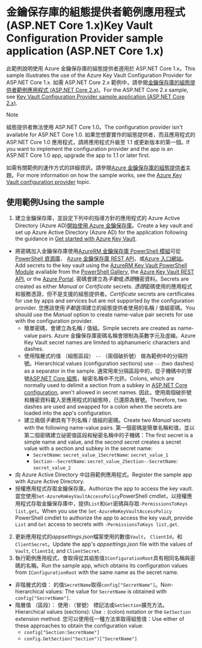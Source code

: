 # <a name="key-vault-configuration-provider-sample-application-aspnet-core-1x"></a><span data-ttu-id="274d3-101">金鑰保存庫的組態提供者範例應用程式 (ASP.NET Core 1.x)</span><span class="sxs-lookup"><span data-stu-id="274d3-101">Key Vault Configuration Provider sample application (ASP.NET Core 1.x)</span></span>

<span data-ttu-id="274d3-102">此範例說明使用 Azure 金鑰保存庫的組態提供者適用於 ASP.NET Core 1.x。</span><span class="sxs-lookup"><span data-stu-id="274d3-102">This sample illustrates the use of the Azure Key Vault Configuration Provider for ASP.NET Core 1.x.</span></span> <span data-ttu-id="274d3-103">如需 ASP.NET Core 2.x 範例中，請參閱[金鑰保存庫的組態提供者範例應用程式 (ASP.NET Core 2.x)](https://github.com/aspnet/Docs/tree/master/aspnetcore/security/key-vault-configuration/samples/basic-sample/2.x)。</span><span class="sxs-lookup"><span data-stu-id="274d3-103">For the ASP.NET Core 2.x sample, see [Key Vault Configuration Provider sample application (ASP.NET Core 2.x)](https://github.com/aspnet/Docs/tree/master/aspnetcore/security/key-vault-configuration/samples/basic-sample/2.x).</span></span>

> [!NOTE]
> <span data-ttu-id="274d3-104">組態提供者無法使用 ASP.NET Core 1.0。</span><span class="sxs-lookup"><span data-stu-id="274d3-104">The configuration provider isn't available for ASP.NET Core 1.0.</span></span> <span data-ttu-id="274d3-105">如果您想要實作的組態提供者，而且應用程式的 ASP.NET Core 1.0 應用程式，請將應用程式升級至 1.1 或更新版本的第一個。</span><span class="sxs-lookup"><span data-stu-id="274d3-105">If you want to implement the configuration provider and the app is an ASP.NET Core 1.0 app, upgrade the app to 1.1 or later first.</span></span>

<span data-ttu-id="274d3-106">如需有關範例的運作方式的詳細資訊，請參閱[Azure 金鑰保存庫的組態提供者](xref:security/key-vault-configuration)主題。</span><span class="sxs-lookup"><span data-stu-id="274d3-106">For more information on how the sample works, see the [Azure Key Vault configuration provider](xref:security/key-vault-configuration) topic.</span></span>

## <a name="using-the-sample"></a><span data-ttu-id="274d3-107">使用範例</span><span class="sxs-lookup"><span data-stu-id="274d3-107">Using the sample</span></span>
1. <span data-ttu-id="274d3-108">建立金鑰保存庫，並設定下列中的指導方針的應用程式的 Azure Active Directory (Azure AD)[開始使用 Azure 金鑰保存庫](https://azure.microsoft.com/documentation/articles/key-vault-get-started/)。</span><span class="sxs-lookup"><span data-stu-id="274d3-108">Create a key vault and set up Azure Active Directory (Azure AD) for the application following the guidance in [Get started with Azure Key Vault](https://azure.microsoft.com/documentation/articles/key-vault-get-started/).</span></span>
  * <span data-ttu-id="274d3-109">將密碼加入金鑰保存庫使用[AzureRM 金鑰保存庫 PowerShell 模組](/powershell/module/azurerm.keyvault)可從[PowerShell 資源庫](https://www.powershellgallery.com/packages/AzureRM.KeyVault)、 [Azure 金鑰保存庫 REST API](/rest/api/keyvault/)，或[Azure 入口網站](https://portal.azure.com/)。</span><span class="sxs-lookup"><span data-stu-id="274d3-109">Add secrets to the key vault using the [AzureRM Key Vault PowerShell Module](/powershell/module/azurerm.keyvault) available from the [PowerShell Gallery](https://www.powershellgallery.com/packages/AzureRM.KeyVault), the [Azure Key Vault REST API](/rest/api/keyvault/), or the [Azure Portal](https://portal.azure.com/).</span></span> <span data-ttu-id="274d3-110">密碼會建立為*手動*或*憑證*機密資料。</span><span class="sxs-lookup"><span data-stu-id="274d3-110">Secrets are created as either *Manual* or *Certificate* secrets.</span></span> <span data-ttu-id="274d3-111">*憑證*密碼使用的應用程式和服務憑證，但不是支援的組態提供者。</span><span class="sxs-lookup"><span data-stu-id="274d3-111">*Certificate* secrets are certificates for use by apps and services but are not supported by the configuration provider.</span></span> <span data-ttu-id="274d3-112">您應該使用*手動*選項建立的組態提供者使用的名稱 / 值組密碼。</span><span class="sxs-lookup"><span data-stu-id="274d3-112">You should use the *Manual* option to create name-value pair secrets for use with the configuration provider.</span></span>
    * <span data-ttu-id="274d3-113">簡單密碼，會建立為名稱 / 值組。</span><span class="sxs-lookup"><span data-stu-id="274d3-113">Simple secrets are created as name-value pairs.</span></span> <span data-ttu-id="274d3-114">Azure 金鑰保存庫密碼名稱會限制為英數字元及虛線。</span><span class="sxs-lookup"><span data-stu-id="274d3-114">Azure Key Vault secret names are limited to alphanumeric characters and dashes.</span></span>
    * <span data-ttu-id="274d3-115">使用階層式的值 （組態區段） `--` （兩個破折號） 做為範例中的分隔符號。</span><span class="sxs-lookup"><span data-stu-id="274d3-115">Hierarchical values (configuration sections) use `--` (two dashes) as a separator in the sample.</span></span> <span data-ttu-id="274d3-116">通常用來分隔區段中的，從子機碼中的冒號[ASP.NET Core 組態](xref:fundamentals/configuration/index)，秘密名稱中不允許。</span><span class="sxs-lookup"><span data-stu-id="274d3-116">Colons, which are normally used to delimit a section from a subkey in [ASP.NET Core configuration](xref:fundamentals/configuration/index), aren't allowed in secret names.</span></span> <span data-ttu-id="274d3-117">因此，使用兩個破折號和機密資料載入至應用程式的組態時，已還原為冒號。</span><span class="sxs-lookup"><span data-stu-id="274d3-117">Therefore, two dashes are used and swapped for a colon when the secrets are loaded into the app's configuration.</span></span>
    * <span data-ttu-id="274d3-118">建立兩個*手動*具有下列名稱 / 值組的密碼。</span><span class="sxs-lookup"><span data-stu-id="274d3-118">Create two *Manual* secrets with the following name-value pairs.</span></span> <span data-ttu-id="274d3-119">第一個密碼是簡單名稱和值，並以第二個密碼建立祕密值區段和秘密名稱中的子機碼：</span><span class="sxs-lookup"><span data-stu-id="274d3-119">The first secret is a simple name and value, and the second secret creates a secret value with a section and subkey in the secret name:</span></span>
      * <span data-ttu-id="274d3-120">`SecretName`: `secret_value_1`</span><span class="sxs-lookup"><span data-stu-id="274d3-120">`SecretName`: `secret_value_1`</span></span>
      * <span data-ttu-id="274d3-121">`Section--SecretName`: `secret_value_2`</span><span class="sxs-lookup"><span data-stu-id="274d3-121">`Section--SecretName`: `secret_value_2`</span></span>
  * <span data-ttu-id="274d3-122">向 Azure Active Directory 中註冊範例應用程式。</span><span class="sxs-lookup"><span data-stu-id="274d3-122">Register the sample app with Azure Active Directory.</span></span>
  * <span data-ttu-id="274d3-123">授權應用程式存取金鑰保存庫。</span><span class="sxs-lookup"><span data-stu-id="274d3-123">Authorize the app to access the key vault.</span></span> <span data-ttu-id="274d3-124">當您使用`Set-AzureRmKeyVaultAccessPolicy`PowerShell cmdlet，以授權應用程式存取金鑰保存庫中，提供`List`和`Get`密碼與存取`-PermissionsToKeys list,get`。</span><span class="sxs-lookup"><span data-stu-id="274d3-124">When you use the `Set-AzureRmKeyVaultAccessPolicy` PowerShell cmdlet to authorize the app to access the key vault, provide `List` and `Get` access to secrets with `-PermissionsToKeys list,get`.</span></span>
2. <span data-ttu-id="274d3-125">更新應用程式的*appsettings.json*檔案使用的數值`Vault`， `ClientId`，和`ClientSecret`。</span><span class="sxs-lookup"><span data-stu-id="274d3-125">Update the app's *appsettings.json* file with the values of `Vault`, `ClientId`, and `ClientSecret`.</span></span>
3. <span data-ttu-id="274d3-126">執行範例應用程式，會取得從其組態值`IConfigurationRoot`具有相同名稱與密碼的名稱。</span><span class="sxs-lookup"><span data-stu-id="274d3-126">Run the sample app, which obtains its configuration values from `IConfigurationRoot` with the same name as the secret name.</span></span>
  * <span data-ttu-id="274d3-127">非階層式的值： 的值`SecretName`取得`config["SecretName"]`。</span><span class="sxs-lookup"><span data-stu-id="274d3-127">Non-hierarchical values: The value for `SecretName` is obtained with `config["SecretName"]`.</span></span>
  * <span data-ttu-id="274d3-128">階層值 （區段）： 使用`:`（冒號） 標記法或`GetSection`擴充方法。</span><span class="sxs-lookup"><span data-stu-id="274d3-128">Hierarchical values (sections): Use `:` (colon) notation or the `GetSection` extension method.</span></span> <span data-ttu-id="274d3-129">您可以使用任一種方法來取得組態值：</span><span class="sxs-lookup"><span data-stu-id="274d3-129">Use either of these approaches to obtain the configuration value:</span></span>
    * `config["Section:SecretName"]`
    * `config.GetSection("Section")["SecretName"]`
